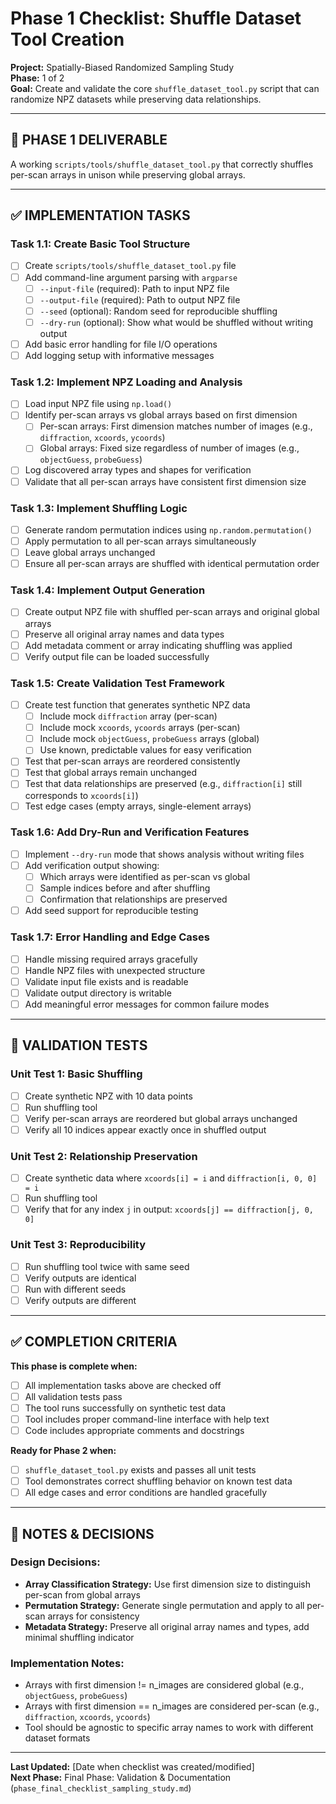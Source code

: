# Phase 1 Checklist: Shuffle Dataset Tool Creation

**Project:** Spatially-Biased Randomized Sampling Study  
**Phase:** 1 of 2  
**Goal:** Create and validate the core `shuffle_dataset_tool.py` script that can randomize NPZ datasets while preserving data relationships.

---

## 🎯 **PHASE 1 DELIVERABLE**
A working `scripts/tools/shuffle_dataset_tool.py` that correctly shuffles per-scan arrays in unison while preserving global arrays.

---

## ✅ **IMPLEMENTATION TASKS**

### **Task 1.1: Create Basic Tool Structure**
- [ ] Create `scripts/tools/shuffle_dataset_tool.py` file
- [ ] Add command-line argument parsing with `argparse`
  - [ ] `--input-file` (required): Path to input NPZ file
  - [ ] `--output-file` (required): Path to output NPZ file  
  - [ ] `--seed` (optional): Random seed for reproducible shuffling
  - [ ] `--dry-run` (optional): Show what would be shuffled without writing output
- [ ] Add basic error handling for file I/O operations
- [ ] Add logging setup with informative messages

### **Task 1.2: Implement NPZ Loading and Analysis**
- [ ] Load input NPZ file using `np.load()`
- [ ] Identify per-scan arrays vs global arrays based on first dimension
  - [ ] Per-scan arrays: First dimension matches number of images (e.g., `diffraction`, `xcoords`, `ycoords`)
  - [ ] Global arrays: Fixed size regardless of number of images (e.g., `objectGuess`, `probeGuess`)
- [ ] Log discovered array types and shapes for verification
- [ ] Validate that all per-scan arrays have consistent first dimension size

### **Task 1.3: Implement Shuffling Logic**
- [ ] Generate random permutation indices using `np.random.permutation()`
- [ ] Apply permutation to all per-scan arrays simultaneously
- [ ] Leave global arrays unchanged
- [ ] Ensure all per-scan arrays are shuffled with identical permutation order

### **Task 1.4: Implement Output Generation**
- [ ] Create output NPZ file with shuffled per-scan arrays and original global arrays
- [ ] Preserve all original array names and data types
- [ ] Add metadata comment or array indicating shuffling was applied
- [ ] Verify output file can be loaded successfully

### **Task 1.5: Create Validation Test Framework**
- [ ] Create test function that generates synthetic NPZ data
  - [ ] Include mock `diffraction` array (per-scan)
  - [ ] Include mock `xcoords`, `ycoords` arrays (per-scan)
  - [ ] Include mock `objectGuess`, `probeGuess` arrays (global)
  - [ ] Use known, predictable values for easy verification
- [ ] Test that per-scan arrays are reordered consistently
- [ ] Test that global arrays remain unchanged
- [ ] Test that data relationships are preserved (e.g., `diffraction[i]` still corresponds to `xcoords[i]`)
- [ ] Test edge cases (empty arrays, single-element arrays)

### **Task 1.6: Add Dry-Run and Verification Features**
- [ ] Implement `--dry-run` mode that shows analysis without writing files
- [ ] Add verification output showing:
  - [ ] Which arrays were identified as per-scan vs global
  - [ ] Sample indices before and after shuffling
  - [ ] Confirmation that relationships are preserved
- [ ] Add seed support for reproducible testing

### **Task 1.7: Error Handling and Edge Cases**
- [ ] Handle missing required arrays gracefully
- [ ] Handle NPZ files with unexpected structure
- [ ] Validate input file exists and is readable
- [ ] Validate output directory is writable
- [ ] Add meaningful error messages for common failure modes

---

## 🧪 **VALIDATION TESTS**

### **Unit Test 1: Basic Shuffling**
- [ ] Create synthetic NPZ with 10 data points
- [ ] Run shuffling tool
- [ ] Verify per-scan arrays are reordered but global arrays unchanged
- [ ] Verify all 10 indices appear exactly once in shuffled output

### **Unit Test 2: Relationship Preservation**
- [ ] Create synthetic data where `xcoords[i] = i` and `diffraction[i, 0, 0] = i`
- [ ] Run shuffling tool
- [ ] Verify that for any index `j` in output: `xcoords[j] == diffraction[j, 0, 0]`

### **Unit Test 3: Reproducibility**
- [ ] Run shuffling tool twice with same seed
- [ ] Verify outputs are identical
- [ ] Run with different seeds
- [ ] Verify outputs are different

---

## ✅ **COMPLETION CRITERIA**

**This phase is complete when:**
- [ ] All implementation tasks above are checked off
- [ ] All validation tests pass
- [ ] The tool runs successfully on synthetic test data
- [ ] Tool includes proper command-line interface with help text
- [ ] Code includes appropriate comments and docstrings

**Ready for Phase 2 when:**
- [ ] `shuffle_dataset_tool.py` exists and passes all unit tests
- [ ] Tool demonstrates correct shuffling behavior on known test data
- [ ] All edge cases and error conditions are handled gracefully

---

## 📝 **NOTES & DECISIONS**

### **Design Decisions:**
- **Array Classification Strategy:** Use first dimension size to distinguish per-scan from global arrays
- **Permutation Strategy:** Generate single permutation and apply to all per-scan arrays for consistency
- **Metadata Strategy:** Preserve all original array names and types, add minimal shuffling indicator

### **Implementation Notes:**
- Arrays with first dimension != n_images are considered global (e.g., `objectGuess`, `probeGuess`)
- Arrays with first dimension == n_images are considered per-scan (e.g., `diffraction`, `xcoords`, `ycoords`)
- Tool should be agnostic to specific array names to work with different dataset formats

---

**Last Updated:** [Date when checklist was created/modified]  
**Next Phase:** Final Phase: Validation & Documentation (`phase_final_checklist_sampling_study.md`)